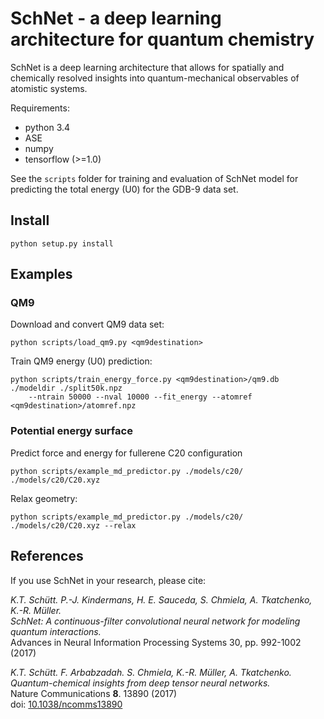 # SchNet - a deep learning architecture for quantum chemistry
 
SchNet is a deep learning architecture that allows for spatially and chemically 
resolved insights into quantum-mechanical observables of atomistic systems.

Requirements:
- python 3.4
- ASE
- numpy
- tensorflow (>=1.0)

See the `scripts` folder for training and evaluation of SchNet 
model for predicting the total energy (U0) for the GDB-9 data set.

## Install

    python setup.py install
    
    
## Examples

### QM9

Download and convert QM9 data set:

    python scripts/load_qm9.py <qm9destination>

Train QM9 energy (U0) prediction:

    python scripts/train_energy_force.py <qm9destination>/qm9.db ./modeldir ./split50k.npz 
        --ntrain 50000 --nval 10000 --fit_energy --atomref <qm9destination>/atomref.npz

### Potential energy surface

Predict force and energy for fullerene C20 configuration

    python scripts/example_md_predictor.py ./models/c20/ ./models/c20/C20.xyz
    
Relax geometry:

    python scripts/example_md_predictor.py ./models/c20/ ./models/c20/C20.xyz --relax
    
    
## References

If you use SchNet in your research, please cite:

*K.T. Schütt. P.-J. Kindermans, H. E. Sauceda, S. Chmiela, A. Tkatchenko, K.-R. Müller.  
SchNet: A continuous-filter convolutional neural network for modeling quantum interactions.*  
Advances in Neural Information Processing Systems 30, pp. 992-1002 (2017)

*K.T. Schütt. F. Arbabzadah. S. Chmiela, K.-R. Müller, A. Tkatchenko.  
Quantum-chemical insights from deep tensor neural networks.*  
Nature Communications **8**. 13890 (2017)   
doi: [10.1038/ncomms13890](http://dx.doi.org/10.1038/ncomms13890)

